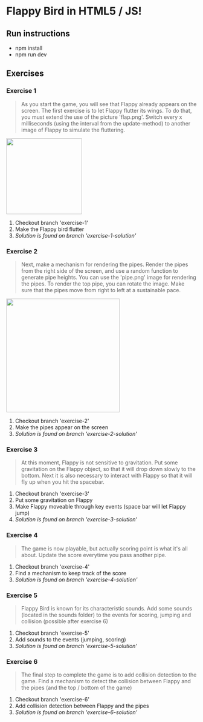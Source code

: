 # Flappy Bird in HTML5 / JS!

## Run instructions
- npm install
- npm run dev

## Exercises

### Exercise 1
> As you start the game, you will see that Flappy already appears on the screen. The first exercise is to let Flappy flutter its wings.
> To do that, you must extend the use of the picture 'flap.png'. 
> Switch every x milliseconds (using the interval from the update-method) to another image of Flappy to simulate the fluttering.

<img src="https://github.com/mvdmaas/flap/blob/master/img/preview/flappy-fluttering.gif" width="200px" />

1. Checkout branch 'exercise-1'
2. Make the Flappy bird flutter
3. *Solution is found on branch 'exercise-1-solution'*

### Exercise 2
> Next, make a mechanism for rendering the pipes. Render the pipes from the right side of the screen, and use a random function 
> to generate pipe heights. You can use the 'pipe.png' image for rendering the pipes. To render the top pipe, you can rotate the image.
> Make sure that the pipes move from right to left at a sustainable pace.

<img src="https://github.com/mvdmaas/flap/blob/master/img/preview/pipes.jpg" width="300px" />

1. Checkout branch 'exercise-2'
2. Make the pipes appear on the screen
3. *Solution is found on branch 'exercise-2-solution'*

### Exercise 3
> At this moment, Flappy is not sensitive to gravitation. Put some gravitation on the Flappy object, so that it will drop down slowly to the bottom.
> Next it is also necessary to interact with Flappy so that it will fly up when you hit the spacebar. 

1. Checkout branch 'exercise-3'
2. Put some gravitation on Flappy
3. Make Flappy moveable through key events (space bar will let Flappy jump)
4. *Solution is found on branch 'exercise-3-solution'*

### Exercise 4
> The game is now playable, but actually scoring point is what it's all about. Update the score everytime you pass another pipe. 

1. Checkout branch 'exercise-4'
2. Find a mechanism to keep track of the score
3. *Solution is found on branch 'exercise-4-solution'*

### Exercise 5
> Flappy Bird is known for its characteristic sounds. Add some sounds (located in the sounds folder) to the events for scoring, jumping and collision (possible after exercise 6)

1. Checkout branch 'exercise-5'
2. Add sounds to the events (jumping, scoring)
3. *Solution is found on branch 'exercise-5-solution'*

### Exercise 6
> The final step to complete the game is to add collision detection to the game. Find a mechanism to detect the collision between Flappy and the pipes (and the top / bottom of the game)

1. Checkout branch 'exercise-6'
2. Add collision detection between Flappy and the pipes
3. *Solution is found on branch 'exercise-6-solution'*